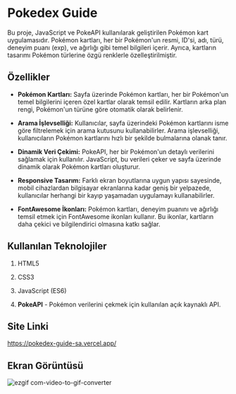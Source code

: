 ﻿# Pokedex Guide

Bu proje, JavaScript ve PokeAPI kullanılarak geliştirilen Pokémon kart uygulamasıdır. Pokémon kartları, her bir Pokémon'un resmi, ID'si, adı, türü, deneyim puanı (exp), ve ağırlığı gibi temel bilgileri içerir. Ayrıca, kartların tasarımı Pokémon türlerine özgü renklerle özelleştirilmiştir.

## Özellikler

* **Pokémon Kartları:** Sayfa üzerinde Pokémon kartları, her bir Pokémon'un temel bilgilerini içeren özel kartlar olarak temsil edilir. Kartların arka plan rengi, Pokémon'un türüne göre otomatik olarak belirlenir.

* **Arama İşlevselliği:** Kullanıcılar, sayfa üzerindeki Pokémon kartlarını isme göre filtrelemek için arama kutusunu kullanabilirler. Arama işlevselliği, kullanıcıların Pokémon kartlarını hızlı bir şekilde bulmalarına olanak tanır.

* **Dinamik Veri Çekimi:** PokeAPI, her bir Pokémon'un detaylı verilerini sağlamak için kullanılır. JavaScript, bu verileri çeker ve sayfa üzerinde dinamik olarak Pokémon kartları oluşturur.

* **Responsive Tasarım:** Farklı ekran boyutlarına uygun yapısı sayesinde, mobil cihazlardan bilgisayar ekranlarına kadar geniş bir yelpazede, kullanıcılar herhangi bir kayıp yaşamadan uygulamayı kullanabilirler.

* **FontAwesome İkonları:** Pokémon kartları, deneyim puanını ve ağırlığı temsil etmek için FontAwesome ikonları kullanır. Bu ikonlar, kartların daha çekici ve bilgilendirici olmasına katkı sağlar.

## Kullanılan Teknolojiler

1. HTML5

2. CSS3

3. JavaScript (ES6)

4. **PokeAPI** - Pokémon verilerini çekmek için kullanılan açık kaynaklı API.

## Site Linki

https://pokedex-guide-sa.vercel.app/

## Ekran Görüntüsü

![ezgif com-video-to-gif-converter](https://github.com/serhatakhan/PokedexGuide/assets/147662915/6c6bf01c-b3f1-4d34-8704-6a5dea131686)

